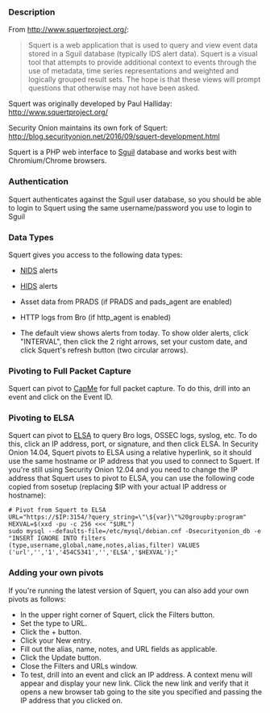 ### Description
From http://www.squertproject.org/:
> Squert is a web application that is used to query and view event data stored in a Sguil database (typically IDS alert data). Squert is a visual tool that attempts to provide additional context to events through the use of metadata, time series representations and weighted and logically grouped result sets. The hope is that these views will prompt questions that otherwise may not have been asked. 

Squert was originally developed by Paul Halliday:  
http://www.squertproject.org/

Security Onion maintains its own fork of Squert:  
http://blog.securityonion.net/2016/09/squert-development.html

Squert is a PHP web interface to [Sguil](Sguil) database and works best with Chromium/Chrome browsers.

### Authentication
Squert authenticates against the Sguil user database, so you should be able to login to Squert using the same username/password you use to login to Sguil

### Data Types
Squert gives you access to the following data types:
  * [NIDS](NIDS) alerts
  * [HIDS](OSSEC) alerts
  * Asset data from PRADS (if PRADS and pads_agent are enabled)
  * HTTP logs from Bro (if http_agent is enabled)

* The default view shows alerts from today.  To show older alerts, click "INTERVAL", then click the 2 right arrows, set your custom date, and click Squert's refresh button (two circular arrows).

### Pivoting to Full Packet Capture
Squert can pivot to [CapMe](CapMe) for full packet capture.  To do this, drill into an event and click on the Event ID.

### Pivoting to ELSA
Squert can pivot to [ELSA](ELSA) to query Bro logs, OSSEC logs, syslog, etc.  To do this, click an IP address, port, or signature, and then click ELSA.  In Security Onion 14.04, Squert pivots to ELSA using a relative hyperlink, so it should use the same hostname or IP address that you used to connect to Squert.  If you're still using Security Onion 12.04 and you need to change the IP address that Squert uses to pivot to ELSA, you can use the following code copied from sosetup (replacing $IP with your actual IP address or hostname):
```
# Pivot from Squert to ELSA
URL="https://$IP:3154/?query_string=\"\${var}\"%20groupby:program"
HEXVAL=$(xxd -pu -c 256 <<< "$URL")
sudo mysql --defaults-file=/etc/mysql/debian.cnf -Dsecurityonion_db -e "INSERT IGNORE INTO filters (type,username,global,name,notes,alias,filter) VALUES ('url','','1','454C5341','','ELSA','$HEXVAL');"
```

### Adding your own pivots
If you're running the latest version of Squert, you can also add your own pivots as follows:
* In the upper right corner of Squert, click the Filters button.
* Set the type to URL.
* Click the + button.
* Click your New entry.
* Fill out the alias, name, notes, and URL fields as applicable.
* Click the Update button.
* Close the Filters and URLs window.
* To test, drill into an event and click an IP address.  A context menu will appear and display your new link.  Click the new link and verify that it opens a new browser tab going to the site you specified and passing the IP address that you clicked on.

